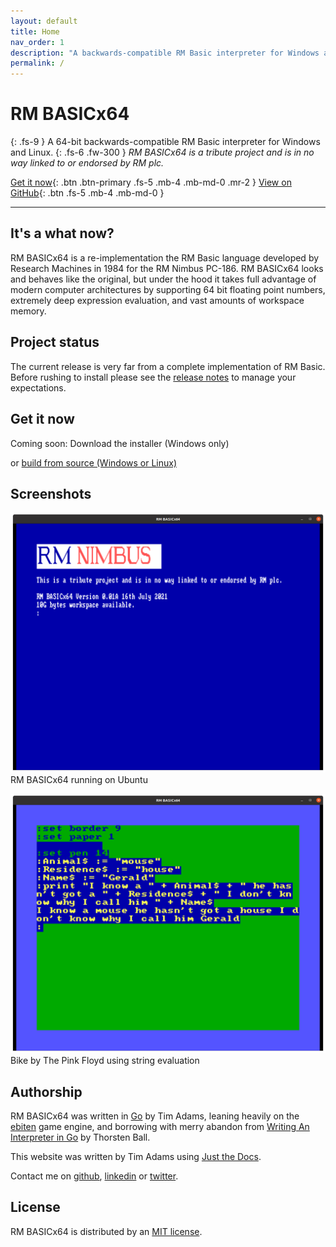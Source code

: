 ```yaml
---
layout: default
title: Home
nav_order: 1
description: "A backwards-compatible RM Basic interpreter for Windows and Linux"
permalink: /
---
```


# RM BASICx64
{: .fs-9 }
A 64-bit backwards-compatible RM Basic interpreter for Windows and Linux.
{: .fs-6 .fw-300 }
_RM BASICx64 is a tribute project and is in no way linked to or endorsed by RM plc._

[Get it now](#get-it-now){: .btn .btn-primary .fs-5 .mb-4 .mb-md-0 .mr-2 } [View on GitHub](https://github.com/adamstimb/rmbasicx64){: .btn .fs-5 .mb-4 .mb-md-0 }

---

## It's a what now?

RM BASICx64 is a re-implementation the RM Basic language developed by Research Machines in 1984 for the RM Nimbus PC-186.  RM BASICx64 looks and behaves like the original, but under the  hood it takes full advantage of modern computer architectures by supporting 64 bit floating point numbers, extremely deep expression evaluation, and vast amounts of workspace memory.

## Project status

The current release is very far from a complete implementation of RM Basic.  Before rushing to install please see the [release notes](docs/releases.html) to manage your expectations.

## Get it now

Coming soon: Download the installer (Windows only)

or [build from source (Windows or Linux)](https://github.com/adamstimb/rmbasicx64)

## Screenshots

![RM BASICx64 running on Ubuntu](assets/images/interpreter-loaded.png)
RM BASICx64 running on Ubuntu

![Bike by The Pink Floyd using string evaluation](assets/images/bike-lyrics.png)
Bike by The Pink Floyd using string evaluation

## Authorship

RM BASICx64 was written in [Go](https://golang.org/) by Tim Adams, leaning heavily on the [ebiten](https://ebiten.org/) game engine, and borrowing with merry abandon from [Writing An Interpreter in Go](https://interpreterbook.com/) by Thorsten Ball.

This website was written by Tim Adams using [Just the Docs](https://pmarsceill.github.io/just-the-docs/).

Contact me on [github](https://github.com/adamstimb), [linkedin](linkedin.com/in/adamstimb) or [twitter](https://twitter.com/TimAdam80276952).

## License

RM BASICx64 is distributed by an [MIT license](https://github.com/adamstimb/rmbasicx64/tree/master/LICENSE).


